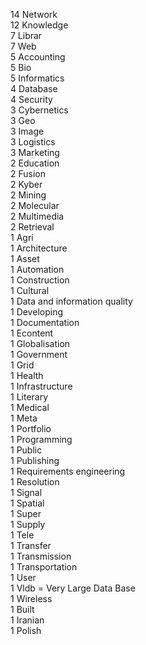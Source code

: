 14	Network  
12	Knowledge  
7	Librar  
7	Web  
5	Accounting  
5	Bio  
5	Informatics  
4	Database  
4	Security  
3	Cybernetics  
3	Geo  
3	Image  
3	Logistics  
3	Marketing  
2	Education  
2	Fusion  
2	Kyber  
2	Mining  
2	Molecular  
2	Multimedia  
2	Retrieval  
1	Agri  
1	Architecture  
1	Asset  
1	Automation  
1	Construction  
1	Cultural  
1	Data and information quality  
1	Developing  
1	Documentation  
1	Econtent  
1	Globalisation  
1	Government  
1	Grid  
1	Health  
1	Infrastructure  
1	Literary  
1	Medical  
1	Meta  
1	Portfolio  
1	Programming  
1	Public  
1	Publishing  
1	Requirements engineering  
1	Resolution  
1	Signal  
1	Spatial  
1	Super  
1	Supply  
1	Tele  
1	Transfer  
1	Transmission  
1	Transportation  
1	User  
1	Vldb = Very Large Data Base  
1	Wireless  
1	Built  
1	Iranian  
1	Polish  
